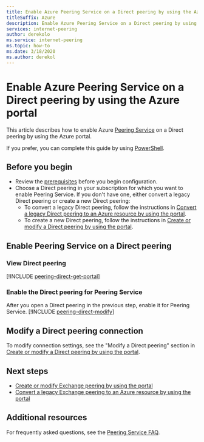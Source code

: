 ```yaml
---
title: Enable Azure Peering Service on a Direct peering by using the Azure portal
titleSuffix: Azure
description: Enable Azure Peering Service on a Direct peering by using the Azure portal
services: internet-peering
author: derekolo
ms.service: internet-peering
ms.topic: how-to
ms.date: 3/18/2020
ms.author: derekol
---
```


# Enable Azure Peering Service on a Direct peering by using the Azure portal

This article describes how to enable Azure [Peering Service](overview-peering-service.md) on a Direct peering by using the Azure portal.

If you prefer, you can complete this guide by using [PowerShell](howto-peering-service-powershell.md).

## Before you begin
* Review the [prerequisites](prerequisites.md) before you begin configuration.
* Choose a Direct peering in your subscription for which you want to enable Peering Service. If you don't have one, either convert a legacy Direct peering or create a new Direct peering:
    * To convert a legacy Direct peering, follow the instructions in [Convert a legacy Direct peering to an Azure resource by using the portal](howto-legacy-direct-portal.md).
    * To create a new Direct peering, follow the instructions in [Create or modify a Direct peering by using the portal](howto-direct-portal.md).

## Enable Peering Service on a Direct peering

### <a name= get></a>View Direct peering
[!INCLUDE [peering-direct-get-portal](./includes/direct-portal-get.md)]

### <a name= get></a>Enable the Direct peering for Peering Service

After you open a Direct peering in the previous step, enable it for Peering Service.
[!INCLUDE [peering-direct-modify](./includes/peering-service-direct-portal.md)]

## Modify a Direct peering connection

To modify connection settings, see the "Modify a Direct peering" section in [Create or modify a Direct peering by using the portal](howto-direct-portal.md).

## Next steps

* [Create or modify Exchange peering by using the portal](howto-exchange-portal.md)
* [Convert a legacy Exchange peering to an Azure resource by using the portal](howto-legacy-exchange-portal.md)

## Additional resources

For frequently asked questions, see the [Peering Service FAQ](service-faqs.yml).